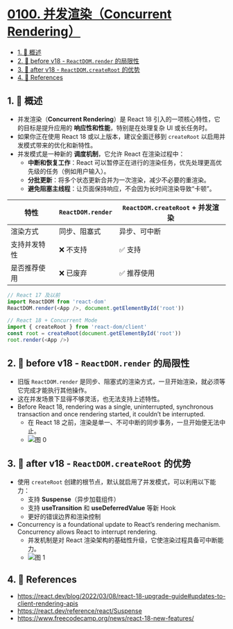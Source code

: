 # [0100. 并发渲染（Concurrent Rendering）](https://github.com/Tdahuyou/TNotes.react/tree/main/notes/0100.%20%E5%B9%B6%E5%8F%91%E6%B8%B2%E6%9F%93%EF%BC%88Concurrent%20Rendering%EF%BC%89)

<!-- region:toc -->

- [1. 📝 概述](#1--概述)
- [2. 📒 before v18 - `ReactDOM.render` 的局限性](#2--before-v18---reactdomrender-的局限性)
- [3. 📒 after v18 - `ReactDOM.createRoot` 的优势](#3--after-v18---reactdomcreateroot-的优势)
- [4. 🔗 References](#4--references)

<!-- endregion:toc -->

## 1. 📝 概述

- 并发渲染（**Concurrent Rendering**）是 React 18 引入的一项核心特性，它的目标是提升应用的 **响应性和性能**，特别是在处理复杂 UI 或长任务时。
- 如果你正在使用 React 18 或以上版本，建议全面迁移到 `createRoot` 以启用并发模式带来的优化和新特性。
- 并发模式是一种新的 **调度机制**，它允许 React 在渲染过程中：
  - **中断和恢复工作**：React 可以暂停正在进行的渲染任务，优先处理更高优先级的任务（例如用户输入）。
  - **分批更新**：将多个状态更新合并为一次渲染，减少不必要的重渲染。
  - **避免阻塞主线程**：让页面保持响应，不会因为长时间渲染导致“卡顿”。

| 特性         | `ReactDOM.render` | `ReactDOM.createRoot` + 并发渲染 |
| ------------ | ----------------- | -------------------------------- |
| 渲染方式     | 同步、阻塞式      | 异步、可中断                     |
| 支持并发特性 | ❌ 不支持         | ✅ 支持                          |
| 是否推荐使用 | ❌ 已废弃         | ✅ 推荐使用                      |

```js
// React 17 及以前
import ReactDOM from 'react-dom'
ReactDOM.render(<App />, document.getElementById('root'))

// React 18 + Concurrent Mode
import { createRoot } from 'react-dom/client'
const root = createRoot(document.getElementById('root'))
root.render(<App />)
```

## 2. 📒 before v18 - `ReactDOM.render` 的局限性

- 旧版 `ReactDOM.render` 是同步、阻塞式的渲染方式，一旦开始渲染，就必须等它完成才能执行其他操作。
- 这在并发场景下显得不够灵活，也无法支持上述特性。
- Before React 18, rendering was a single, uninterrupted, synchronous transaction and once rendering started, it couldn’t be interrupted.
  - 在 React 18 之前，渲染是单一、不可中断的同步事务，一旦开始便无法中止。
  - ![图 0](https://cdn.jsdelivr.net/gh/Tdahuyou/imgs@main/2025-06-24-13-46-02.png)

## 3. 📒 after v18 - `ReactDOM.createRoot` 的优势

- 使用 `createRoot` 创建的根节点，默认就启用了并发模式，可以利用以下能力：
  - 支持 **Suspense**（异步加载组件）
  - 支持 **useTransition** 和 **useDeferredValue** 等新 Hook
  - 更好的错误边界和渲染控制
- Concurrency is a foundational update to React’s rendering mechanism. Concurrency allows React to interrupt rendering.
  - 并发机制是对 React 渲染架构的基础性升级，它使渲染过程具备可中断能力。
  - ![图 1](https://cdn.jsdelivr.net/gh/Tdahuyou/imgs@main/2025-06-24-13-47-17.png)

## 4. 🔗 References

- https://react.dev/blog/2022/03/08/react-18-upgrade-guide#updates-to-client-rendering-apis
- https://react.dev/reference/react/Suspense
- https://www.freecodecamp.org/news/react-18-new-features/
